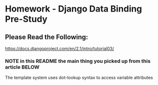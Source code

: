 # Homework - Django Data Binding Pre-Study

## Please Read the Following:
https://docs.djangoproject.com/en/2.1/intro/tutorial03/

### NOTE in this README the main thing you picked up from this article BELOW


The template system uses dot-lookup syntax to access variable attributes
